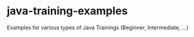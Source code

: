 # java-training-examples
Examples for various types of Java Trainings (Beginner, Intermediate, ...)
